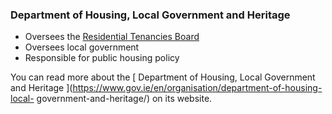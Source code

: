 ###  Department of Housing, Local Government and Heritage

  * Oversees the [ Residential Tenancies Board ](https://www.rtb.ie/)
  * Oversees local government 
  * Responsible for public housing policy 

You can read more about the [ Department of Housing, Local Government and
Heritage ](https://www.gov.ie/en/organisation/department-of-housing-local-
government-and-heritage/) on its website.
